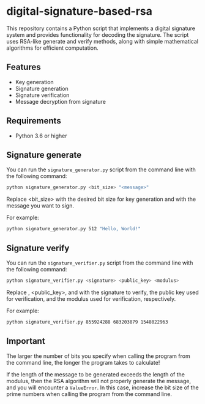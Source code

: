 # digital-signature-based-rsa

This repository contains a Python script that implements a digital signature system and provides functionality for decoding the signature. The script uses RSA-like generate and verify methods, along with simple mathematical algorithms for efficient computation.

## Features

- Key generation
- Signature generation
- Signature verification
- Message decryption from signature

## Requirements

- Python 3.6 or higher

## Signature generate

You can run the `signature_generator.py` script from the command line with the following command:

```bash
python signature_generator.py <bit_size> "<message>"
```

Replace <bit_size> with the desired bit size for key generation and <message> with the message you want to sign.

For example:
```bash
python signature_generator.py 512 "Hello, World!"
```

## Signature verify
You can run the `signature_verifier.py` script from the command line with the following command:

```bash
python signature_verifier.py <signature> <public_key> <modulus>
```

Replace <signature>, <public_key>, and <modulus> with the signature to verify, the public key used for verification, and the modulus used for verification, respectively.

For example:
```bash
python signature_verifier.py 855924288 683203879 1548022963
```

## Important
The larger the number of bits you specify when calling the program from the command line, the longer the program takes to calculate!

If the length of the message to be generated exceeds the length of the modulus, then the RSA algorithm will not properly generate the message, and you will encounter a `ValueError`. In this case, increase the bit size of the prime numbers when calling the program from the command line.
